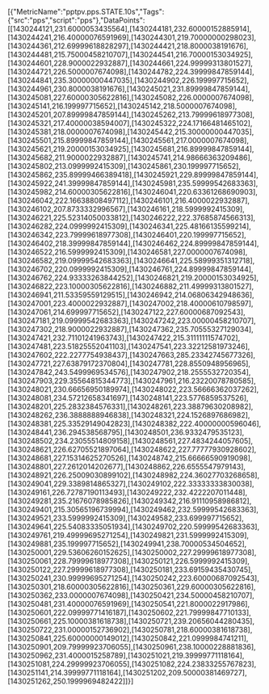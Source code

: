 [{"MetricName":"pptpv.pps.STATE.10s","Tags":{"src":"pps","script":"pps"},"DataPoints":[[1430244121,231.6000053435564],[1430244181,232.60000152885914],[1430244241,216.40000076591969],[1430244301,219.70000000298023],[1430244361,212.69999618828297],[1430244421,218.8000038191676],[1430244481,215.75000458210707],[1430244541,216.70000153034925],[1430244601,228.9000022932887],[1430244661,224.99999313801527],[1430244721,226.5000007674098],[1430244782,224.39999847859144],[1430244841,235.30000000447035],[1430244902,226.199997715652],[1430244961,230.8000038191676],[1430245021,231.89999847859144],[1430245081,227.60000305622816],[1430245082,226.0000007674098],[1430245141,216.199997715652],[1430245142,218.5000007674098],[1430245201,207.89999847859144],[1430245262,213.79999618977308],[1430245321,217.40000038594007],[1430245322,224.17166481465102],[1430245381,218.0000007674098],[1430245442,215.30000000447035],[1430245501,215.89999847859144],[1430245561,217.0000007674098],[1430245621,219.20000153034925],[1430245681,216.89999847859144],[1430245682,211.9000022932887],[1430245741,214.98666363209486],[1430245802,213.0999992415309],[1430245861,230.199997715652],[1430245862,235.89999466389418],[1430245921,229.89999847859144],[1430245922,241.39999847859144],[1430245981,235.59999542683363],[1430245982,214.60000305622816],[1430246041,220.63361268690903],[1430246042,222.16638808497112],[1430246101,216.4000022932887],[1430246102,207.8733332996567],[1430246161,218.5999992415309],[1430246221,225.52314050033812],[1430246222,222.37685874566313],[1430246282,224.0999992415309],[1430246341,225.48166135599214],[1430246342,223.79999618977308],[1430246401,220.199997715652],[1430246402,218.39999847859144],[1430246462,224.89999847859144],[1430246522,216.5999992415309],[1430246581,227.0000007674098],[1430246582,219.09999542683363],[1430246641,225.58999351312718],[1430246702,220.0999992415309],[1430246761,224.89999847859144],[1430246762,224.93333263844252],[1430246821,219.20000153034925],[1430246822,223.10000305622816],[1430246882,211.49999313801527],[1430246941,211.53359559129515],[1430246942,214.06806342948636],[1430247001,223.4000022932887],[1430247002,218.40000610798597],[1430247061,214.699997715652],[1430247122,227.60000687092543],[1430247181,219.09999542683363],[1430247242,223.00000458210707],[1430247302,218.9000022932887],[1430247362,235.70555327129034],[1430247421,232.71101241963743],[1430247422,215.31111111574702],[1430247481,223.51825552041103],[1430247541,223.32212581973246],[1430247602,222.2277754938437],[1430247663,285.23342745677326],[1430247721,227.63879172370804],[1430247781,228.8550948956965],[1430247842,243.5499969534576],[1430247902,218.2555532720354],[1430247903,229.35564815344773],[1430247961,216.23220078780585],[1430248021,230.66656950189974],[1430248022,223.56666362037262],[1430248081,234.57212658341697],[1430248141,223.5776859537526],[1430248201,225.2832384576331],[1430248261,223.38879630208982],[1430248262,236.3888888946838],[1430248321,224.1526897686982],[1430248381,225.33529149042823],[1430248382,222.40000000596046],[1430248441,236.294538568795],[1430248501,236.9332479535123],[1430248502,234.23055514809158],[1430248561,227.4834244057605],[1430248621,226.62705521897064],[1430248622,227.77777930928602],[1430248681,227.15314625270526],[1430248742,215.66666590919098],[1430248801,227.2612014202677],[1430248862,226.6555547979143],[1430248921,226.25009030899102],[1430248982,224.36027703268658],[1430249041,229.3389814865327],[1430249102,222.33333333830038],[1430249161,226.72787190113493],[1430249222,232.4222207011448],[1430249281,235.21676078985826],[1430249342,216.91110958986812],[1430249401,215.30565196739994],[1430249462,232.59999542683363],[1430249521,233.5999992415309],[1430249582,233.699997715652],[1430249641,225.54083335051934],[1430249702,220.59999542683363],[1430249761,219.49999695271254],[1430249821,231.5999992415309],[1430249881,235.199997715652],[1430249941,238.70000534504652],[1430250001,229.53606260152625],[1430250002,227.29999618977308],[1430250061,228.79999618977308],[1430250121,226.5999992415309],[1430250122,227.29999618977308],[1430250181,233.69159435430745],[1430250241,230.99999695271254],[1430250242,223.60000687092543],[1430250301,218.60000305622816],[1430250361,229.60000305622816],[1430250362,233.0000007674098],[1430250421,234.50000458210707],[1430250481,231.40000076591969],[1430250541,221.8000022917986],[1430250601,222.09999771416187],[1430250602,221.79999847710133],[1430250661,225.10000381618738],[1430250721,239.20656044280435],[1430250722,231.00000152736902],[1430250781,218.60000381618738],[1430250841,225.60000000149012],[1430250842,221.0999984741211],[1430250901,209.79999923706055],[1430250961,238.10000228881836],[1430250962,231.4000015258789],[1430251021,219.39999771118164],[1430251081,224.29999923706055],[1430251082,224.23833255767823],[1430251141,214.39999771118164],[1430251202,209.50000381469727],[1430251262,250.1999969482422]]}]
